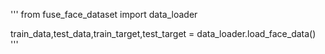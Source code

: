 '''
from fuse_face_dataset import data_loader

train_data,test_data,train_target,test_target = data_loader.load_face_data()
'''